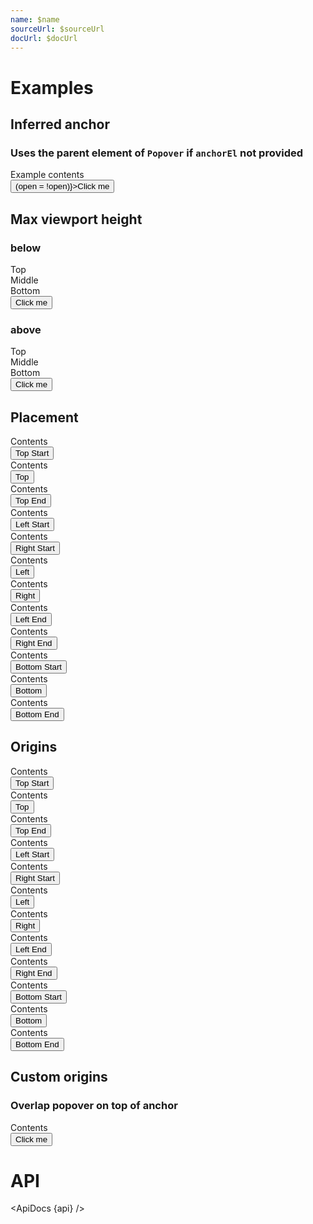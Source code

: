 ```yaml
---
name: $name
sourceUrl: $sourceUrl
docUrl: $docUrl
---
```


<script lang="ts">
  import api from '$lib/components/Popover.svelte?raw&sveld';
  import ApiDocs from '$lib/components/ApiDocs.svelte';

  import Button from '$lib/components/Button.svelte';
  import Preview from '$lib/components/Preview.svelte';
  import Popover from '$lib/components/Popover.svelte';
  import Toggle from '$lib/components/Toggle.svelte';

  let open = false;
</script>

# Examples

## Inferred anchor

### Uses the parent element of `Popover` if `anchorEl` not provided

<Preview>
  <div class="inline-block">
    <Popover bind:open>
      <div class="p-2 bg-white border shadow">Example contents</div>
    </Popover>
    <Button on:click={() => (open = !open)}>Click me</Button>
  </div>
</Preview>

## Max viewport height

### below

<Preview>
  <Toggle let:on={open} let:toggle>
    <div class="inline-block">
      <Popover {open} on:close={toggle} maxViewportHeight class="bg-white border shadow">
        <div class="p-2 h-[80vh] grid grid-rows-[auto,1fr,auto] items-center">
          <div>Top</div>
          <div>Middle</div>
          <div>Bottom</div>
        </div>
      </Popover>
      <Button on:click={toggle}>Click me</Button>
    </div>
  </Toggle>
</Preview>

### above

<Preview>
  <Toggle let:on={open} let:toggle>
    <div class="inline-block">
      <Popover {open} placement="top" on:close={toggle} maxViewportHeight class="bg-white border shadow">
        <div class="p-2 h-[80vh] grid grid-rows-[auto,1fr,auto] items-center">
          <div>Top</div>
          <div>Middle</div>
          <div>Bottom</div>
        </div>
      </Popover>
      <Button on:click={toggle}>Click me</Button>
    </div>
  </Toggle>
</Preview>

## Placement

<Preview>
  <div class="mx-20">
    <div class="grid grid-cols-5">
      <Toggle let:on={open} let:toggle>
        <div class="inline-block text-right col-start-2">
          <Popover {open} placement="top-start">
            <div class="px-4 py-8 bg-white border shadow">Contents</div>
          </Popover>
          <Button on:click={toggle}>Top Start</Button>
        </div>
      </Toggle>
      <Toggle let:on={open} let:toggle>
        <div class="inline-block text-center col-start-3">
          <Popover {open} placement="top">
            <div class="px-4 py-8 bg-white border shadow">Contents</div>
          </Popover>
          <Button on:click={toggle}>Top</Button>
        </div>
      </Toggle>
      <Toggle let:on={open} let:toggle>
        <div class="inline-block text-left col-start-4">
          <Popover {open} placement="top-end">
            <div class="px-4 py-8 bg-white border shadow">Contents</div>
          </Popover>
          <Button on:click={toggle}>Top End</Button>
        </div>
      </Toggle>
      <Toggle let:on={open} let:toggle>
        <div class="inline-block text-right col-start-1">
          <Popover {open} placement="left-start">
            <div class="px-4 py-8 bg-white border shadow">Contents</div>
          </Popover>
          <Button on:click={toggle}>Left Start</Button>
        </div>
      </Toggle>
      <Toggle let:on={open} let:toggle>
        <div class="inline-block text-left col-start-5">
          <Popover {open} placement="right-start">
            <div class="px-4 py-8 bg-white border shadow">Contents</div>
          </Popover>
          <Button on:click={toggle}>Right Start</Button>
        </div>
      </Toggle>
      <Toggle let:on={open} let:toggle>
        <div class="inline-block text-right col-start-1">
          <Popover {open} placement="left">
            <div class="px-4 py-8 bg-white border shadow">Contents</div>
          </Popover>
          <Button on:click={toggle}>Left</Button>
        </div>
      </Toggle>
      <Toggle let:on={open} let:toggle>
        <div class="inline-block text-left col-start-5">
          <Popover {open} placement="right">
            <div class="px-4 py-8 bg-white border shadow">Contents</div>
          </Popover>
          <Button on:click={toggle}>Right</Button>
        </div>
      </Toggle>
      <Toggle let:on={open} let:toggle>
        <div class="inline-block text-right col-start-1">
          <Popover {open} placement="left-end">
            <div class="px-4 py-8 bg-white border shadow">Contents</div>
          </Popover>
          <Button on:click={toggle}>Left End</Button>
        </div>
      </Toggle>
      <Toggle let:on={open} let:toggle>
        <div class="inline-block text-left col-start-5">
          <Popover {open} placement="right-end">
            <div class="px-4 py-8 bg-white border shadow">Contents</div>
          </Popover>
          <Button on:click={toggle}>Right End</Button>
        </div>
      </Toggle>
      <Toggle let:on={open} let:toggle>
        <div class="inline-block text-right col-start-2">
          <Popover {open} placement="bottom-start">
            <div class="px-4 py-8 bg-white border shadow">Contents</div>
          </Popover>
          <Button on:click={toggle}>Bottom Start</Button>
        </div>
      </Toggle>
      <Toggle let:on={open} let:toggle>
        <div class="inline-block text-center col-start-3">
          <Popover {open} placement="bottom">
            <div class="px-4 py-8 bg-white border shadow">Contents</div>
          </Popover>
          <Button on:click={toggle}>Bottom</Button>
        </div>
      </Toggle>
      <Toggle let:on={open} let:toggle>
        <div class="inline-block text-left col-start-4">
          <Popover {open} placement="bottom-end">
            <div class="px-4 py-8 bg-white border shadow">Contents</div>
          </Popover>
          <Button on:click={toggle}>Bottom End</Button>
        </div>
      </Toggle>
    </div>
  </div>
</Preview>

## Origins

<Preview>
  <div class="mx-20">
    <div class="grid grid-cols-5">
      <Toggle let:on={open} let:toggle>
        <div class="inline-block text-right col-start-2">
          <Popover
            {open}
            anchorOrigin={{ vertical: 'top', horizontal: 'left' }}
            popoverOrigin={{ vertical: 'bottom', horizontal: 'left' }}
          >
            <div class="px-4 py-8 bg-white border shadow">Contents</div>
          </Popover>
          <Button on:click={toggle}>Top Start</Button>
        </div>
      </Toggle>
      <Toggle let:on={open} let:toggle>
        <div class="inline-block text-center col-start-3">
          <Popover
            {open}
            anchorOrigin={{ vertical: 'top', horizontal: 'center' }}
            popoverOrigin={{ vertical: 'bottom', horizontal: 'center' }}
          >
            <div class="px-4 py-8 bg-white border shadow">Contents</div>
          </Popover>
          <Button on:click={toggle}>Top</Button>
        </div>
      </Toggle>
      <Toggle let:on={open} let:toggle>
        <div class="inline-block text-left col-start-4">
          <Popover
            {open}
            anchorOrigin={{ vertical: 'top', horizontal: 'right' }}
            popoverOrigin={{ vertical: 'bottom', horizontal: 'right' }}
          >
            <div class="px-4 py-8 bg-white border shadow">Contents</div>
          </Popover>
          <Button on:click={toggle}>Top End</Button>
        </div>
      </Toggle>
      <Toggle let:on={open} let:toggle>
        <div class="inline-block text-right col-start-1">
          <Popover
            {open}
            anchorOrigin={{ vertical: 'top', horizontal: 'left' }}
            popoverOrigin={{ vertical: 'top', horizontal: 'right' }}
          >
            <div class="px-4 py-8 bg-white border shadow">Contents</div>
          </Popover>
          <Button on:click={toggle}>Left Start</Button>
        </div>
      </Toggle>
      <Toggle let:on={open} let:toggle>
        <div class="inline-block text-left col-start-5">
          <Popover
            {open}
            anchorOrigin={{ vertical: 'top', horizontal: 'right' }}
            popoverOrigin={{ vertical: 'top', horizontal: 'left' }}
          >
            <div class="px-4 py-8 bg-white border shadow">Contents</div>
          </Popover>
          <Button on:click={toggle}>Right Start</Button>
        </div>
      </Toggle>
      <Toggle let:on={open} let:toggle>
        <div class="inline-block text-right col-start-1">
          <Popover
            {open}
            anchorOrigin={{ vertical: 'center', horizontal: 'left' }}
            popoverOrigin={{ vertical: 'center', horizontal: 'right' }}
          >
            <div class="px-4 py-8 bg-white border shadow">Contents</div>
          </Popover>
          <Button on:click={toggle}>Left</Button>
        </div>
      </Toggle>
      <Toggle let:on={open} let:toggle>
        <div class="inline-block text-left col-start-5">
          <Popover
            {open}
            anchorOrigin={{ vertical: 'center', horizontal: 'right' }}
            popoverOrigin={{ vertical: 'center', horizontal: 'left' }}
          >
            <div class="px-4 py-8 bg-white border shadow">Contents</div>
          </Popover>
          <Button on:click={toggle}>Right</Button>
        </div>
      </Toggle>
      <Toggle let:on={open} let:toggle>
        <div class="inline-block text-right col-start-1">
          <Popover
            {open}
            anchorOrigin={{ vertical: 'bottom', horizontal: 'left' }}
            popoverOrigin={{ vertical: 'bottom', horizontal: 'right' }}
          >
            <div class="px-4 py-8 bg-white border shadow">Contents</div>
          </Popover>
          <Button on:click={toggle}>Left End</Button>
        </div>
      </Toggle>
      <Toggle let:on={open} let:toggle>
        <div class="inline-block text-left col-start-5">
          <Popover
            {open}
            anchorOrigin={{ vertical: 'bottom', horizontal: 'right' }}
            popoverOrigin={{ vertical: 'bottom', horizontal: 'left' }}
          >
            <div class="px-4 py-8 bg-white border shadow">Contents</div>
          </Popover>
          <Button on:click={toggle}>Right End</Button>
        </div>
      </Toggle>
      <Toggle let:on={open} let:toggle>
        <div class="inline-block text-right col-start-2">
          <Popover
            {open}
            anchorOrigin={{ vertical: 'bottom', horizontal: 'left' }}
            popoverOrigin={{ vertical: 'top', horizontal: 'left' }}
          >
            <div class="px-4 py-8 bg-white border shadow">Contents</div>
          </Popover>
          <Button on:click={toggle}>Bottom Start</Button>
        </div>
      </Toggle>
      <Toggle let:on={open} let:toggle>
        <div class="inline-block text-center col-start-3">
          <Popover
            {open}
            anchorOrigin={{ vertical: 'bottom', horizontal: 'center' }}
            popoverOrigin={{ vertical: 'top', horizontal: 'center' }}
          >
            <div class="px-4 py-8 bg-white border shadow">Contents</div>
          </Popover>
          <Button on:click={toggle}>Bottom</Button>
        </div>
      </Toggle>
      <Toggle let:on={open} let:toggle>
        <div class="inline-block text-left col-start-4">
          <Popover
            {open}
            anchorOrigin={{ vertical: 'bottom', horizontal: 'right' }}
            popoverOrigin={{ vertical: 'top', horizontal: 'right' }}
          >
            <div class="px-4 py-8 bg-white border shadow">Contents</div>
          </Popover>
          <Button on:click={toggle}>Bottom End</Button>
        </div>
      </Toggle>
    </div>
  </div>
</Preview>

## Custom origins

### Overlap popover on top of anchor

<Preview>
  <Toggle let:on={open} let:toggle>
    <div class="inline-block">
      <Popover
        {open}
        on:close={toggle}
        anchorOrigin={{ vertical: 'top', horizontal: 'left' }}
        popoverOrigin={{ vertical: 'top', horizontal: 'left' }}
      >
        <div class="px-8 py-8 bg-white border shadow">Contents</div>
      </Popover>
      <Button on:click={toggle}>Click me</Button>
    </div>
  </Toggle>
</Preview>

# API

<ApiDocs {api} />
